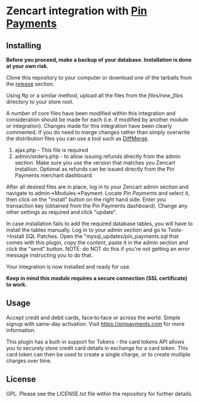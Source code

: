 # Zencart integration with [Pin Payments](https://pin.net.au)

## Installing 

**Before you proceed, make a backup of your database. Installation is done at your own risk.**

Clone this repository to your computer or download one of the tarballs from the [release](https://github.com/montdidier/zencart-pinpayments/releases) section.

Using ftp or a similar method, upload all the files from the *files/new_files* directory to your store root.

A number of core files have been modified within this integration and consideration should be made for each (i.e. if modified by another module or integration). Changes made for this integration have been clearly commented. If you do need to merge changes rather than simply overwrite the distribution files you can use a tool such as [DiffMerge](https://sourcegear.com/diffmerge/).

1. ajax.php - This file is required 
2. admin/orders.php - to allow issuing refunds directly from the admin section. Make sure you use the version that matches you Zencart installion. Optional as refunds can be issued directly from the Pin Payments merchant dashboard.

After all desired files are in place, log in to your Zencart admin section and navigate to admin->Modules->Payment. Locate *Pin Payments* and select it, then click on the "install" button on the right hand side. Enter you transaction key (obtained from the Pin Payments dashboard). Change any other settings as required and click "update".

In case installation fails to add the required database tables, you will have to install the tables manually. Log in to your admin section and go to Tools->Install SQL Patches. Open the "mysql_updates/pin_payments.sql that comes with this plugin, copy the content, paste it in the admin section and click the "send" button. NOTE: do NOT do this if you're not getting an error message instructing you to do that.

Your integration is now installed and ready for use.

**Keep in mind this module requires a secure connection (SSL certificate) to work.**

## Usage

Accept credit and debit cards, face‑to‑face or across the world. Simple signup with same-day activation. Visit https://pinpayments.com for more information.

This plugin has a built-in support for Tokens - the card tokens API allows you to securely store credit card details in exchange for a card token. This card token can then be used to create a single charge, or to create multiple charges over time.

## License 

GPL. Please see the LICENSE.txt file within the repository for further details.
